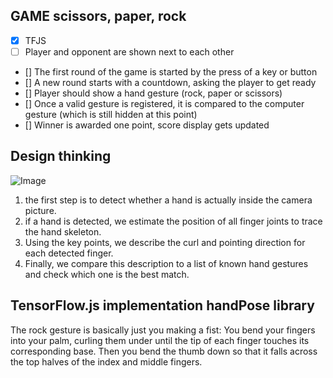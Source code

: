 ## GAME scissors, paper, rock

- [x] TFJS
- [ ] Player and opponent are shown next to each other
- [] The first round of the game is started by the press of a key or button
- [] A new round starts with a countdown, asking the player to get ready
- [] Player should show a hand gesture (rock, paper or scissors)
- [] Once a valid gesture is registered, it is compared to the computer gesture (which is still hidden at this point)
- [] Winner is awarded one point, score display gets updated

## Design thinking


![Image](https://github.com/user-attachments/assets/70f01d71-6e67-4fae-8667-d54ba8d42292)

1. the first step is to detect whether a hand is actually inside the camera picture.
2. if a hand is detected, we estimate the position of all finger joints to trace the hand skeleton.
3. Using the key points, we describe the curl and pointing direction for each detected finger.
4. Finally, we compare this description to a list of known hand gestures and check which one is the best match.

## TensorFlow.js implementation handPose library

The rock gesture is basically just you making a fist:
You bend your fingers into your palm, curling them under until the tip of each finger touches its corresponding base.
Then you bend the thumb down so that it falls across the top halves of the index and middle fingers.